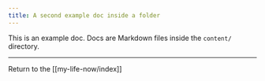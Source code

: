 ```yaml
---
title: A second example doc inside a folder
---
```

This is an example doc. Docs are Markdown files inside the `content/` directory.

---

Return to the [[my-life-now/index]]